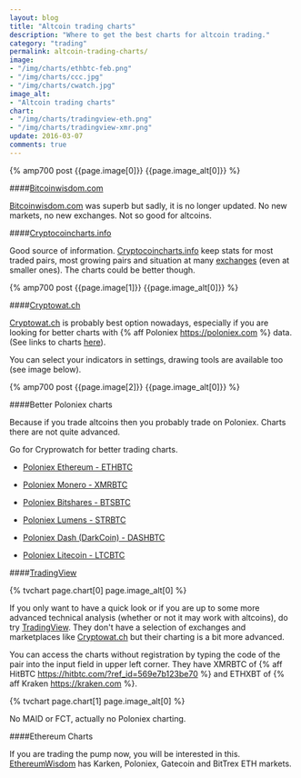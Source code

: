 ```yaml
---
layout: blog
title: "Altcoin trading charts"
description: "Where to get the best charts for altcoin trading."
category: "trading"
permalink: altcoin-trading-charts/
image:
- "/img/charts/ethbtc-feb.png"
- "/img/charts/ccc.jpg"
- "/img/charts/cwatch.jpg"
image_alt:
- "Altcoin trading charts"
chart:
- "/img/charts/tradingview-eth.png"
- "/img/charts/tradingview-xmr.png"
update: 2016-03-07
comments: true
---
```


{% amp700 post {{page.image[0]}} {{page.image_alt[0]}} %}

####[Bitcoinwisdom.com](http://bitcoinwisdom.com)

[Bitcoinwisdom.com](http://bitcoinwisdom.com) was superb but sadly, it is no longer updated. No new markets, no new exchanges. Not so good for altcoins.

####[Cryptocoincharts.info](http://www.cryptocoincharts.info)

Good source of information. [Cryptocoincharts.info](http://www.cryptocoincharts.info) keep stats for most traded pairs, most growing pairs and situation at many [exchanges](http://www.cryptocoincharts.info/markets/info) (even at smaller ones). The charts could be better though.

{% amp700 post {{page.image[1]}} {{page.image_alt[0]}} %}

####[Cryptowat.ch](http://cryptowat.ch)

[Cryptowat.ch](http://cryptowat.ch) is probably best option nowadays, especially if you are looking for better charts with {% aff Poloniex https://poloniex.com %} data. (See links to charts [here](#better-poloniex-charts)).

You can select your indicators in settings, drawing tools are available too (see image below).

{% amp700 post {{page.image[2]}} {{page.image_alt[0]}} %}

####Better Poloniex charts

Because if you trade altcoins then you probably trade on Poloniex. Charts there are not quite advanced.

Go for Cryprowatch for better trading charts.

* [Poloniex Ethereum - ETHBTC](https://cryptowat.ch/poloniex/ethbtc)

* [Poloniex Monero - XMRBTC](https://cryptowat.ch/poloniex/xmrbtc)

* [Poloniex Bitshares - BTSBTC](https://cryptowat.ch/poloniex/btsbtc)

* [Poloniex Lumens - STRBTC](https://cryptowat.ch/poloniex/strbtc)

* [Poloniex Dash (DarkCoin) - DASHBTC](https://cryptowat.ch/poloniex/dashbtc)

* [Poloniex Litecoin - LTCBTC](https://cryptowat.ch/poloniex/ltcbtc)


####[TradingView](https://www.tradingview.com/chart/)

{% tvchart page.chart[0] page.image_alt[0] %}

If you only want to have a quick look or if you are up to some more advanced technical analysis (whether or not it may work with altcoins), do try [TradingView](https://www.tradingview.com/chart/). They don't have a selection of exchanges and marketplaces like [Cryptowat.ch](http://cryptowat.ch) but their charting is a bit more advanced.

You can access the charts without registration by typing the code of the pair into the input field in upper left corner. They have XMRBTC of {% aff HitBTC https://hitbtc.com/?ref_id=569e7b123be70 %} and ETHXBT of {% aff Kraken https://kraken.com %}.

{% tvchart page.chart[1] page.image_alt[0] %}

No MAID or FCT, actually no Poloniex charting.

####Ethereum Charts

If you are trading the pump now, you will be interested in this. [EthereumWisdom](http://ethereumwisdom.com/) has Karken, Poloniex, Gatecoin and BitTrex ETH markets.
